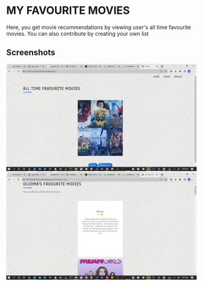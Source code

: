 # MY FAVOURITE MOVIES

Here, you get movie recommendations by viewing user's all time favourite movies. You can also contribute by creating your own list

## Screenshots

![App Screenshot](https://github.com/ndujesco/favourite-movies/blob/master/images/1.png?raw=true)
![App Screenshot](https://github.com/ndujesco/favourite-movies/blob/master/images/2.png?raw=true)




